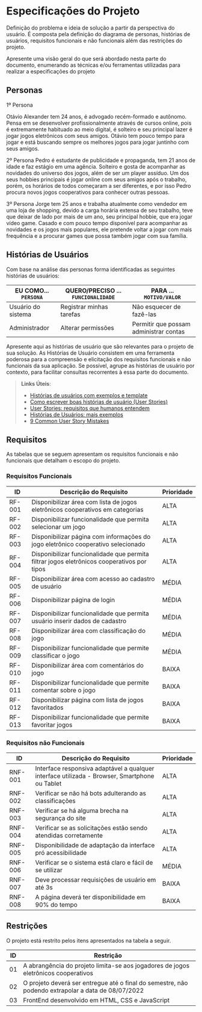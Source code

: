 # Especificações do Projeto

Definição do problema e ideia de solução a partir da perspectiva do usuário. É composta pela definição do  diagrama de personas, histórias de usuários, requisitos funcionais e não funcionais além das restrições do projeto.

Apresente uma visão geral do que será abordado nesta parte do documento, enumerando as técnicas e/ou ferramentas utilizadas para realizar a especificações do projeto

## Personas

1º Persona

Otávio Alexander tem 24 anos, é advogado recém-formado e autônomo. Pensa em se desenvolver profissionalmente através de cursos online, pois é extremamente habituado ao meio digital, é solteiro e seu principal lazer é jogar jogos eletrônicos com seus amigos. Otávio tem pouco tempo para jogar e está buscando sempre os melhores jogos para jogar juntinho com seus amigos.

2º Persona
Pedro é estudante de publicidade e propaganda, tem 21 anos de idade e faz estágio em uma agência. Solteiro e gosta de acompanhar as novidades do universo dos jogos, além de ser um player assíduo. Um dos seus hobbies principais é jogar online com seus amigos após o trabalho, porém, os horários de todos começaram a ser diferentes, e por isso Pedro procura novos jogos cooperativos para conhecer outras pessoas. 

3º Persona
Jorge tem 25 anos e trabalha atualmente como vendedor em uma loja de shopping, devido a carga horária extensa de seu trabalho, teve que deixar de lado por mais de um ano, seu principal hobbie, que era jogar vídeo game. Casado e com pouco tempo disponível para acompanhar as novidades e os jogos mais populares, ele pretende voltar a jogar com mais frequência e a procurar games que possa também jogar com sua família.

## Histórias de Usuários

Com base na análise das personas forma identificadas as seguintes histórias de usuários:

|EU COMO... `PERSONA`| QUERO/PRECISO ... `FUNCIONALIDADE` |PARA ... `MOTIVO/VALOR`                 |
|--------------------|------------------------------------|----------------------------------------|
|Usuário do sistema  | Registrar minhas tarefas           | Não esquecer de fazê-las               |
|Administrador       | Alterar permissões                 | Permitir que possam administrar contas |

Apresente aqui as histórias de usuário que são relevantes para o projeto de sua solução. As Histórias de Usuário consistem em uma ferramenta poderosa para a compreensão e elicitação dos requisitos funcionais e não funcionais da sua aplicação. Se possível, agrupe as histórias de usuário por contexto, para facilitar consultas recorrentes à essa parte do documento.

> **Links Úteis**:
> - [Histórias de usuários com exemplos e template](https://www.atlassian.com/br/agile/project-management/user-stories)
> - [Como escrever boas histórias de usuário (User Stories)](https://medium.com/vertice/como-escrever-boas-users-stories-hist%C3%B3rias-de-usu%C3%A1rios-b29c75043fac)
> - [User Stories: requisitos que humanos entendem](https://www.luiztools.com.br/post/user-stories-descricao-de-requisitos-que-humanos-entendem/)
> - [Histórias de Usuários: mais exemplos](https://www.reqview.com/doc/user-stories-example.html)
> - [9 Common User Story Mistakes](https://airfocus.com/blog/user-story-mistakes/)

## Requisitos

As tabelas que se seguem apresentam os requisitos funcionais e não funcionais que detalham o escopo do projeto.

### Requisitos Funcionais

|  ID  | Descrição do Requisito | Prioridade |
|------|------------------------|------------|
|RF-001| Disponibilizar área com lista de jogos eletrônicos cooperativos em categorias              | ALTA       | 
|RF-002| Disponibilizar funcionalidade que permita selecionar um jogo                               | ALTA       |
|RF-003| Disponibilizar página com informações do jogo eletrônico cooperativo selecionado           | ALTA       |
|RF-004| Disponibilizar funcionalidade que permita filtrar jogos eletrônicos cooperativos por tipos | ALTA       |
|RF-005| Disponibilizar área com acesso ao cadastro de usuário                                      | MÉDIA      |
|RF-006| Disponibilizar página de login                                                             | MÉDIA      |
|RF-007| Disponibilizar funcionalidade que permita usuário inserir dados de cadastro                | MÉDIA      |
|RF-008| Disponibilizar área com classificação do jogo                                              | MÉDIA      |
|RF-009|Disponibilizar funcionalidade que permite classificar o jogo                                | MÉDIA      |
|RF-010| Disponibilizar área com comentários do jogo                                                | BAIXA      |
|RF-011| Disponibilizar funcionalidade que permite comentar sobre o jogo                            | BAIXA      |
|RF-012| Disponibilizar página com lista de jogos favoritados                                       | BAIXA      |
|RF-013| Disponibilizar funcionalidade que permite favoritar jogos                                  | BAIXA      |


### Requisitos não Funcionais

|ID     | Descrição do Requisito  |Prioridade |
|-------|-------------------------|----|
|RNF-001| Interface responsiva adaptável a qualquer interface utilizada - Browser, Smartphone ou Tablet | ALTA | 
|RNF-002| Verificar se não há bots adulterando as classificações |  ALTA | 
|RNF-003| Verificar se há alguma brecha na segurança do site |  ALTA | 
|RNF-004| Verificar se as solicitações estão sendo atendidas corretamente |  ALTA | 
|RNF-005| Disponibilidade de adaptação da interface pró acessibilidade |  ALTA | 
|RNF-006| Verificar se o sistema está claro e fácil de se utilizar |  MÉDIA | 
|RNF-007| Deve processar requisições de usuário em até 3s |  BAIXA | 
|RNF-008| A página deverá ter disponibilidade em 90% do tempo |  BAIXA | 


## Restrições

O projeto está restrito pelos itens apresentados na tabela a seguir.

|ID| Restrição                                             |
|--|-------------------------------------------------------|
|01| A abrangência do projeto limita-se aos jogadores de jogos eletrônicos cooperativos |
|02| O projeto deverá ser entregue até o final do semestre, não podendo extrapolar a data de 08/07/2022 |
|03| FrontEnd desenvolvido em HTML, CSS e JavaScript |
